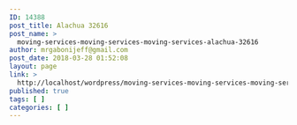 ```yaml
---
ID: 14388
post_title: Alachua 32616
post_name: >
  moving-services-moving-services-moving-services-alachua-32616
author: mrgabonijeff@gmail.com
post_date: 2018-03-28 01:52:08
layout: page
link: >
  http://localhost/wordpress/moving-services-moving-services-moving-services-alachua-32616/
published: true
tags: [ ]
categories: [ ]
---
```

